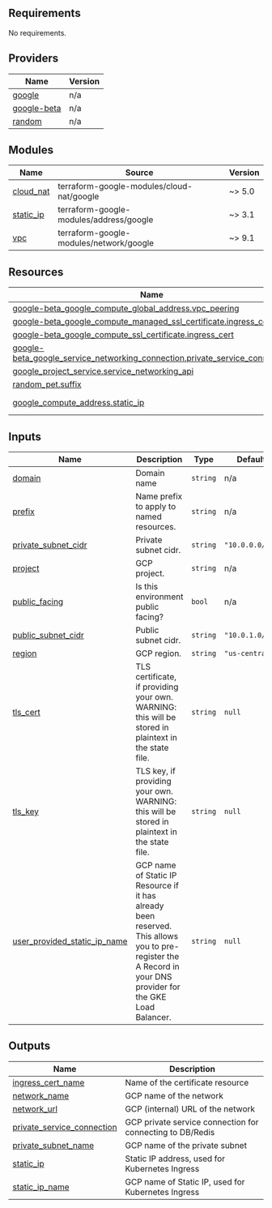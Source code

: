 <!-- BEGIN_TF_DOCS -->
## Requirements

No requirements.

## Providers

| Name | Version |
|------|---------|
| <a name="provider_google"></a> [google](#provider\_google) | n/a |
| <a name="provider_google-beta"></a> [google-beta](#provider\_google-beta) | n/a |
| <a name="provider_random"></a> [random](#provider\_random) | n/a |

## Modules

| Name | Source | Version |
|------|--------|---------|
| <a name="module_cloud_nat"></a> [cloud\_nat](#module\_cloud\_nat) | terraform-google-modules/cloud-nat/google | ~> 5.0 |
| <a name="module_static_ip"></a> [static\_ip](#module\_static\_ip) | terraform-google-modules/address/google | ~> 3.1 |
| <a name="module_vpc"></a> [vpc](#module\_vpc) | terraform-google-modules/network/google | ~> 9.1 |

## Resources

| Name | Type |
|------|------|
| [google-beta_google_compute_global_address.vpc_peering](https://registry.terraform.io/providers/hashicorp/google-beta/latest/docs/resources/google_compute_global_address) | resource |
| [google-beta_google_compute_managed_ssl_certificate.ingress_cert](https://registry.terraform.io/providers/hashicorp/google-beta/latest/docs/resources/google_compute_managed_ssl_certificate) | resource |
| [google-beta_google_compute_ssl_certificate.ingress_cert](https://registry.terraform.io/providers/hashicorp/google-beta/latest/docs/resources/google_compute_ssl_certificate) | resource |
| [google-beta_google_service_networking_connection.private_service_connection](https://registry.terraform.io/providers/hashicorp/google-beta/latest/docs/resources/google_service_networking_connection) | resource |
| [google_project_service.service_networking_api](https://registry.terraform.io/providers/hashicorp/google/latest/docs/resources/project_service) | resource |
| [random_pet.suffix](https://registry.terraform.io/providers/hashicorp/random/latest/docs/resources/pet) | resource |
| [google_compute_address.static_ip](https://registry.terraform.io/providers/hashicorp/google/latest/docs/data-sources/compute_address) | data source |

## Inputs

| Name | Description | Type | Default | Required |
|------|-------------|------|---------|:--------:|
| <a name="input_domain"></a> [domain](#input\_domain) | Domain name | `string` | n/a | yes |
| <a name="input_prefix"></a> [prefix](#input\_prefix) | Name prefix to apply to named resources. | `string` | n/a | yes |
| <a name="input_private_subnet_cidr"></a> [private\_subnet\_cidr](#input\_private\_subnet\_cidr) | Private subnet cidr. | `string` | `"10.0.0.0/24"` | no |
| <a name="input_project"></a> [project](#input\_project) | GCP project. | `string` | n/a | yes |
| <a name="input_public_facing"></a> [public\_facing](#input\_public\_facing) | Is this environment public facing? | `bool` | n/a | yes |
| <a name="input_public_subnet_cidr"></a> [public\_subnet\_cidr](#input\_public\_subnet\_cidr) | Public subnet cidr. | `string` | `"10.0.1.0/24"` | no |
| <a name="input_region"></a> [region](#input\_region) | GCP region. | `string` | `"us-central1"` | no |
| <a name="input_tls_cert"></a> [tls\_cert](#input\_tls\_cert) | TLS certificate, if providing your own. WARNING: this will be stored in plaintext in the state file. | `string` | `null` | no |
| <a name="input_tls_key"></a> [tls\_key](#input\_tls\_key) | TLS key, if providing your own. WARNING: this will be stored in plaintext in the state file. | `string` | `null` | no |
| <a name="input_user_provided_static_ip_name"></a> [user\_provided\_static\_ip\_name](#input\_user\_provided\_static\_ip\_name) | GCP name of Static IP Resource if it has already been reserved. This allows you to pre-register the A Record in your DNS provider for the GKE Load Balancer. | `string` | `null` | no |

## Outputs

| Name | Description |
|------|-------------|
| <a name="output_ingress_cert_name"></a> [ingress\_cert\_name](#output\_ingress\_cert\_name) | Name of the certificate resource |
| <a name="output_network_name"></a> [network\_name](#output\_network\_name) | GCP name of the network |
| <a name="output_network_url"></a> [network\_url](#output\_network\_url) | GCP (internal) URL of the network |
| <a name="output_private_service_connection"></a> [private\_service\_connection](#output\_private\_service\_connection) | GCP private service connection for connecting to DB/Redis |
| <a name="output_private_subnet_name"></a> [private\_subnet\_name](#output\_private\_subnet\_name) | GCP name of the private subnet |
| <a name="output_static_ip"></a> [static\_ip](#output\_static\_ip) | Static IP address, used for Kubernetes Ingress |
| <a name="output_static_ip_name"></a> [static\_ip\_name](#output\_static\_ip\_name) | GCP name of Static IP, used for Kubernetes Ingress |
<!-- END_TF_DOCS -->